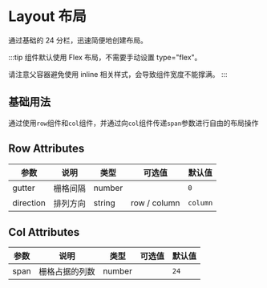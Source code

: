 # Layout 布局

通过基础的 24 分栏，迅速简便地创建布局。

:::tip
组件默认使用 Flex 布局，不需要手动设置 type="flex"。

请注意父容器避免使用 inline 相关样式，会导致组件宽度不能撑满。
:::

## 基础用法

通过使用`row`组件和`col`组件，并通过向`col`组件传递`span`参数进行自由的布局操作

<ViewSfc src="../../components/base/layout.vue" description="通过使用`row`组件和`col`组件，并通过向`col`组件传递`span`参数进行自由的布局操作" ></ViewSfc>

## Row Attributes

| 参数      | 说明     | 类型   | 可选值       | 默认值   |
| --------- | -------- | ------ | ------------ | -------- |
| gutter    | 栅格间隔 | number |              | `0`      |
| direction | 排列方向 | string | row / column | `column` |

## Col Attributes

| 参数 | 说明           | 类型   | 可选值 | 默认值 |
| ---- | -------------- | ------ | ------ | ------ |
| span | 栅格占据的列数 | number |        | `24`   |
